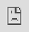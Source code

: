 ```yaml
---
layout: post
author: thomas
title: An iPhone based MySQL Workbench
og_image: "https://raw.githubusercontent.com/polterguy/polterguy.github.io/master/images/blogs/sql-mobile.jpg"
description: The Magic Dashboard contains an SQL component allowing you to transparently manage your MySQL, SQL Server and PostgreSQL databases.
canonical_url: https://aista.com/blog/a-better-mysql-workbench/
---
```


Dozens of times I've had colleagues calling me while on vacation with some emergency. Once I had to spell out
C# code over my cell phone from Portugal to one of my Norwegian colleagues writing it down and debugging it 5,000
kilometres away. This annoyed us in Aista to such an extent we realised we simply had to create tools possible to
use on any device you might happen have, including a 100% perfectly functioning web based SQL _"Workbench"_, allowing
you to transparently write SQL towards your database with whatever device you happen to own, including your iPhone,
Android, or Tablet. Below is a screenshot of me using the SQL component in Magic from my iPhone.

![Using MySQL Workbench from my phone](https://raw.githubusercontent.com/polterguy/polterguy.github.io/master/images/blogs/sql-mobile.jpg)


Although I obviously don't recommend writing and executing SQL from your iPhone, having the possibility might sometimes
be a life saver, allowing you to easily administrate your databases while on vaction for instance. In fact, every single
component in Magic works 100% perfectly from your phone, including the IDE. You can see a video demonstrating the
latter below.

<div class="video">
<iframe width="560" height="315" style="position:absolute; top:0; left:0; width:100%; height:100%;" src="https://www.youtube.com/embed/nP_4m8c_fT8" frameborder="0" allow="accelerometer; autoplay; encrypted-media; gyroscope; picture-in-picture" allowfullscreen></iframe>
</div>

The Magic SQL component doesn't have every single feature that your MySQL workbench has, such as the ability to
create backups, or advanced features - But you can write and execute any SQL you wish into it, and immediately
see the result of your execution. We think that's pretty cool. The SQL component in Magic also allows you to
save frequently used SQL snippets, allowing you to create a library of snippets you periodically for some 
reasons need to execute, making it the perfect _"emergency SQL administrator tool"_ for database administrators.
You can of course connect it to any database you wish, by providing it with your connection string(s), and it
works perfectly with both MySQL, PostgreSQL, and SQL Server.

* [Get started with Magic](/tutorials/getting-started/)
